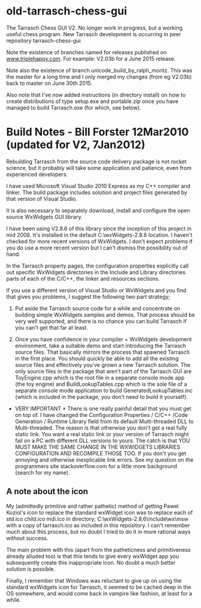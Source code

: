 old-tarrasch-chess-gui
======================

The Tarrasch Chess GUI V2. No longer work in progress, but a working useful chess program.
New Tarrasch development is occurring in peer repository tarrasch-chess-gui

Note the existence of branches named for releases published on www.triplehappy.com.
For example: V2.03b for a June 2015 release.

Note also the existence of branch unicode_build_by_ralph_moritz. This was the
master for a long time and I only merged my changes (from eg V2.03b) back to
master on June 30th 2015.

Also note that I've now added instructions (in directory install) on how
to create distributions of type setup.exe and portable.zip once you have managed
to build Tarrasch.exe (for which, see below).

Build Notes - Bill Forster 12Mar2010 (updated for V2, 7Jan2012)
==============================================================

Rebuilding Tarrasch from the source code delivery package is not rocket 
science, but it probably will take some application and patience, even 
from experienced developers.

I have used Microsoft Visual Studio 2010 Express as my C++ compiler and 
linker. The build package includes solution and project files generated 
by that version of Visual Studio.

It is also necessary to separately download, install and configure the 
open source WxWidgets GUI library.

I have been using V2.8.6 of this library since the inception of this 
project in mid 2008. It's installed in the default C:\wxWidgets-2.8.6 
location. I haven't checked for more recent versions of WxWidgets. I 
don't expect problems if you do use a more recent version but I can't 
dismiss the possibility out of hand.

In the Tarrasch property pages, the configuration properties explicitly 
call out specific WxWidgets directories in the Include and Library 
directories parts of each of the C/C++, the linker and resources 
sections.

If you use a different version of Visual Studio or WxWidgets and you 
find that gives you problems, I suggest the following two part strategy;

1) Put aside the Tarrasch source code for a while and concentrate on 
building simple WxWidgets samples and demos. That process should be very 
well supported, and there is no chance you can build Tarrasch if you 
can't get that far at least.

2) Once you have confidence in your compiler + WxWidgets development 
environment, take a suitable demo and start introducing the Tarrasch 
source files. That basically mirrors the process that spawned Tarrasch 
in the first place. You should quickly be able to add all the existing 
source files and effectively you've grown a new Tarrasch solution. The 
only source files in the package that aren't part of the Tarrasch GUI 
are ToyEngine.cpp which is the root file in a separate console mode app 
(the toy engine) and BuildLookupTables.cpp which is the sole file of a 
separate console mode application to build GeneratedLookupTables.inc 
(which is included in the package, you don't need to build it yourself).

* VERY IMPORTANT *
There is one really painful detail that you must get on top of. I have 
changed the Configuration Properties / C/C++ /Code Generation / Runtime 
Library field from its default Multi-threaded DLL to Multi-threaded. The 
reason is that otherwise you don't get a real fully static link. You 
want a real static link or your version of Tarrasch might fail on a PC 
with different DLL versions to yours. The catch is that YOU MUST MAKE 
THE SAME CHANGE IN THE WXWIDGETS LIBRARIES CONFIGURATION AND RECOMPILE 
THOSE TOO. If you don't you get annoying and otherwise inexplicable link 
errors. See my question on the programmers site stackoverflow.com for
a little more background (search for my name).

A note about the icon
---------------------
My (admittedly primitive and rather pathetic) method of getting Pawel
Koziol's icon to replace the standard wxWidget icon was to replace
each of std.ico child.ico mdi.ico in directory;
 C:\wxWidgets-2.8.6\include\wx\msw             
with a copy of tarrasch.ico as included in this repository. I can't
remember much about this process, but no doubt I tried to do it in
more rational ways without success.

The main problem with this (apart from the patheticness and primitiveness
already alluded too) is that this tends to give every wxWidget app
you subsequently create this inappropriate icon. No doubt a much
better solution is possible.

Finally, I remember that Windows was reluctant to give up on using the
standard wxWidgets icon for Tarrasch, it seemed to be cached deep in
the OS somewhere, and would come back in vampire like fashion, at least
for a while.


